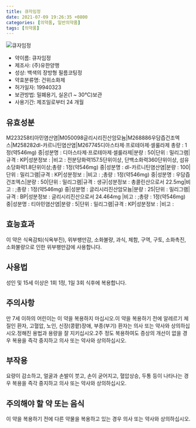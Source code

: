 ```yaml
---
title: 큐자임정
date: 2021-07-09 19:26:35 +0800
categories: [의약품, 일반의약품]
tags: [의약품]
---
```

![큐자임정](https://nedrug.mfds.go.kr/pbp/cmn/itemImageDownload/153097807861700061)

- 약이름: 큐자임정
- 제조사: (주)유한양행
- 성상: 백색의 장방형 필름코팅정
- 약효분류명: 건위소화제
- 허가일자: 19940323
- 보관방법: 밀폐용기, 실온(1 ~ 30℃)보관
- 사용기간: 제조일로부터 24 개월
## 유효성분
M223258티아민염산염|M050098글리시리진산암모늄|M268886우담즙건조엑스|M258282dl-카르니틴염산염|M267745디아스타제·프로테아제·셀룰라제
총량 : 1정(약546mg) 중|성분명 : 디아스타제·프로테아제·셀룰라제|분량 : 50|단위 : 밀리그램|규격 : KP|성분정보 : |비고 : 전분당화력157.5단위이상, 단백소화력360단위이상, 섬유소당화력1.8단위이상;총량 : 1정(약546mg) 중|성분명 : dl-카르니틴염산염|분량 : 100|단위 : 밀리그램|규격 : KP|성분정보 : |비고 : ;총량 : 1정(약546mg) 중|성분명 : 우담즙건조엑스|분량 : 50|단위 : 밀리그램|규격 : 생규|성분정보 : 총콜린산으로서 22.5mg|비고 : ;총량 : 1정(약546mg) 중|성분명 : 글리시리진산암모늄|분량 : 25|단위 : 밀리그램|규격 : BP|성분정보 : 글리시리진산으로서 24.464mg
|비고 : ;총량 : 1정(약546mg) 중|성분명 : 티아민염산염|분량 : 5|단위 : 밀리그램|규격 : KP|성분정보 : |비고 :
## 효능효과
이 약은 식욕감퇴(식욕부진), 위부팽만감, 소화불량, 과식, 체함, 구역, 구토, 소화촉진, 소화불량으로 인한 위부팽만감에 사용합니다.
## 사용법
성인 및 15세 이상은 1회 1정, 1일 3회 식후에 복용합니다.
## 주의사항
만 7세 이하의 어린이는 이 약을 복용하지 마십시오.이 약을 복용하기 전에 알레르기 체질인 환자, 고혈압, 노인, 신장(콩팥)장애, 부종(부기) 환자는 의사 또는 약사와 상의하십시오.정해진 용법과 용량을 잘 지키십시오.2주 정도 복용하여도 증상의 개선이 없을 경우 복용을 즉각 중지하고 의사 또는 약사와 상의하십시오.
## 부작용
요량이 감소하고, 얼굴과 손발이 붓고, 손이 굳어지고, 혈압상승, 두통 등이 나타나는 경우 복용을 즉각 중지하고 의사 또는 약사와 상의하십시오.
## 주의해야 할 약 또는 음식
이 약을 복용하기 전에 다른 약물을 복용하고 있는 경우 의사 또는 약사와 상의하십시오.
